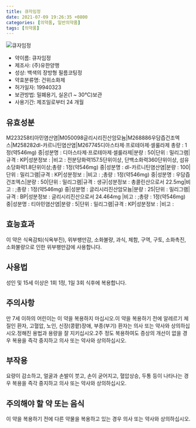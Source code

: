 ```yaml
---
title: 큐자임정
date: 2021-07-09 19:26:35 +0800
categories: [의약품, 일반의약품]
tags: [의약품]
---
```

![큐자임정](https://nedrug.mfds.go.kr/pbp/cmn/itemImageDownload/153097807861700061)

- 약이름: 큐자임정
- 제조사: (주)유한양행
- 성상: 백색의 장방형 필름코팅정
- 약효분류명: 건위소화제
- 허가일자: 19940323
- 보관방법: 밀폐용기, 실온(1 ~ 30℃)보관
- 사용기간: 제조일로부터 24 개월
## 유효성분
M223258티아민염산염|M050098글리시리진산암모늄|M268886우담즙건조엑스|M258282dl-카르니틴염산염|M267745디아스타제·프로테아제·셀룰라제
총량 : 1정(약546mg) 중|성분명 : 디아스타제·프로테아제·셀룰라제|분량 : 50|단위 : 밀리그램|규격 : KP|성분정보 : |비고 : 전분당화력157.5단위이상, 단백소화력360단위이상, 섬유소당화력1.8단위이상;총량 : 1정(약546mg) 중|성분명 : dl-카르니틴염산염|분량 : 100|단위 : 밀리그램|규격 : KP|성분정보 : |비고 : ;총량 : 1정(약546mg) 중|성분명 : 우담즙건조엑스|분량 : 50|단위 : 밀리그램|규격 : 생규|성분정보 : 총콜린산으로서 22.5mg|비고 : ;총량 : 1정(약546mg) 중|성분명 : 글리시리진산암모늄|분량 : 25|단위 : 밀리그램|규격 : BP|성분정보 : 글리시리진산으로서 24.464mg
|비고 : ;총량 : 1정(약546mg) 중|성분명 : 티아민염산염|분량 : 5|단위 : 밀리그램|규격 : KP|성분정보 : |비고 :
## 효능효과
이 약은 식욕감퇴(식욕부진), 위부팽만감, 소화불량, 과식, 체함, 구역, 구토, 소화촉진, 소화불량으로 인한 위부팽만감에 사용합니다.
## 사용법
성인 및 15세 이상은 1회 1정, 1일 3회 식후에 복용합니다.
## 주의사항
만 7세 이하의 어린이는 이 약을 복용하지 마십시오.이 약을 복용하기 전에 알레르기 체질인 환자, 고혈압, 노인, 신장(콩팥)장애, 부종(부기) 환자는 의사 또는 약사와 상의하십시오.정해진 용법과 용량을 잘 지키십시오.2주 정도 복용하여도 증상의 개선이 없을 경우 복용을 즉각 중지하고 의사 또는 약사와 상의하십시오.
## 부작용
요량이 감소하고, 얼굴과 손발이 붓고, 손이 굳어지고, 혈압상승, 두통 등이 나타나는 경우 복용을 즉각 중지하고 의사 또는 약사와 상의하십시오.
## 주의해야 할 약 또는 음식
이 약을 복용하기 전에 다른 약물을 복용하고 있는 경우 의사 또는 약사와 상의하십시오.
